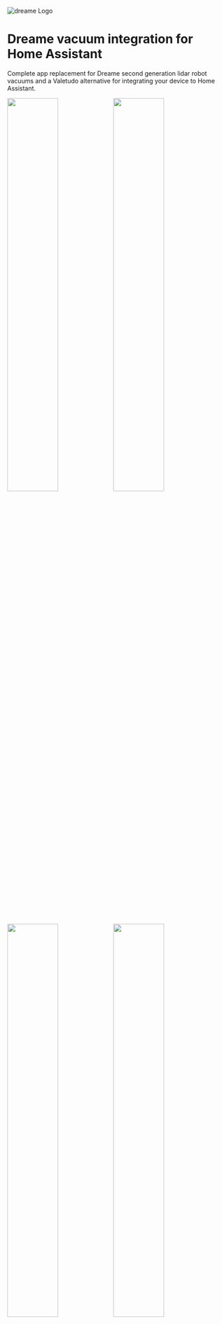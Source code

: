 ![dreame Logo](https://cdn.shopify.com/s/files/1/0302/5276/1220/files/rsz_logo_-01_400x_2ecfe8c0-2756-4bd1-a3f4-593b1f73e335_284x.jpg "dreame Logo")

# Dreame vacuum integration for Home Assistant

Complete app replacement for Dreame second generation lidar robot vacuums and a Valetudo alternative for integrating your device to Home Assistant.

<img src="https://raw.githubusercontent.com/Tasshack/dreame-vacuum/master/docs/media/map.png" width="48%"><img src="https://raw.githubusercontent.com/Tasshack/dreame-vacuum/master/docs/media/map_app.png" width="48%">

<img src="https://raw.githubusercontent.com/Tasshack/dreame-vacuum/master/docs/media/settings.png" width="48%"><img src="https://raw.githubusercontent.com/Tasshack/dreame-vacuum/master/docs/media/settings_app.png" width="48%">

## Features
All features completely reverse engineered from the official Mi Home app RN plugin for Z10 Pro with firmware version 1156.

- [Auto generated device entities](https://github.com/Tasshack/dreame-vacuum/blob/master/docs/entities.md)
- [Live and multi floor map support](https://github.com/Tasshack/dreame-vacuum/blob/master/docs/map.md)
- [Customized room cleaning entities](https://github.com/Tasshack/dreame-vacuum/blob/master/docs/room_entities.md)
- [Services for device and map with examples](https://github.com/Tasshack/dreame-vacuum/blob/master/docs/services.md)
- [Persistent notifications and error reporting](https://github.com/Tasshack/dreame-vacuum/blob/master/docs/notifications.md)
- [Valetudo map card support](#with-valetudo-map-card)
- Onboard scheduling support *(Coming soon)*

## Supported Devices

- `dreame.vacuum.p2028` *(Z10 Pro)*
- `dreame.vacuum.p2028a` *(L10 Plus)*
- `dreame.vacuum.p2029` *(L10 Pro)*
- `dreame.vacuum.p2027` *(W10)*
- `dreame.vacuum.r2104` *(W10 Pro)*
- `dreame.vacuum.r2228` *(S10, L10s Ultra)*
- `dreame.vacuum.r2233` *(S10 Pro)*
- `dreame.vacuum.r2205` *(D10 Plus)*
- `dreame.vacuum.p2259` *(D9 Max)*
- `dreame.vacuum.p2187` *(D9 Pro)*
- `dreame.vacuum.p2150a` *(Mi Robot Vacuum-Mop 2 Ultra)*
- `dreame.vacuum.p2150b` *(Mi Robot Vacuum-Mop 2 Ultra Set)*
- `dreame.vacuum.p2157` *(MOVA L600)*
- `dreame.vacuum.p2156` 
- `dreame.vacuum.p2114o` 
- `dreame.vacuum.p2149o` 
- `dreame.vacuum.p2150o`
- *`More to be added later...`*


## Installation

### Manually

- Clone the repository to a folder called **custom_components** in your Home
Assistant root directory, e.g. `git clone https://github.com/tasshack/dreame-vacuum ~/.homeassistant/custom_components/dreame-vacuum`
- Restart Home Assistant


### Via [HACS](https://hacs.xyz/)
- Use this button: <a href="https://my.home-assistant.io/redirect/hacs_repository/?owner=Tasshack&repository=dreame-vacuum&category=integration" target="_blank"><img src="https://my.home-assistant.io/badges/hacs_repository.svg" alt="Open your Home Assistant instance and open a repository inside the Home Assistant Community Store." /></a> or:
  - Navigate to HACS -> Integrations -> Custom repositories -> Add
  - Set *Repository* to **https://github.com/tasshack/dreame-vacuum**
  - Set *Type* to **Integration**
  - Confirm form submission and the repository should be appended to the list
- Select and install **Dreame Vacuum** from the list
- Restart Home Assistant

## Configuration
- Use this button: <a href="https://my.home-assistant.io/redirect/config_flow_start/?domain=dreame_vacuum" target="_blank"><img src="https://my.home-assistant.io/badges/config_flow_start.svg" alt="Open your Home Assistant instance and start setting up a new integration." /></a> or:
  - Add the **Dreame Vacuum** integration in Settings -> Devices & Services -> Add Integration
  - Select **Dreame Vacuum** from the list
  - Confirm form submission
- Select configuration type:

    <img src="https://raw.githubusercontent.com/Tasshack/dreame-vacuum/master/docs/media/config_flow.png" width="550px">

    <a href="https://github.com/Tasshack/dreame-vacuum/blob/master/docs/map.md" target="_blank">About map feature</a>

- Enter required credentials according to the selected configuration type.
- Set your device name and integration settings:

    <img src="https://raw.githubusercontent.com/Tasshack/dreame-vacuum/master/docs/media/config_flow_settings.png" width="350px">

    <a href="https://github.com/Tasshack/dreame-vacuum/blob/master/docs/notifications.md" target="_blank">About notifications feature</a><br><a href="https://github.com/Tasshack/dreame-vacuum/blob/master/docs/map.md#color-schemes" target="_blank">About map color schemes</a>
- Navigate to device page for disabling or enabling entities that you want to use.

    <a href="https://github.com/Tasshack/dreame-vacuum/blob/master/docs/entities.md" target="_blank">About entities</a>
 
## How to Use

Integration is compatible with all available Lovelace vacuum cards but if you want to use zone cleaning feature you can prefer the Xiaomi Vacuum Card.

#### With [Xiaomi Vacuum Map Card](https://github.com/PiotrMachowski/lovelace-xiaomi-vacuum-map-card)
 > Template for room and zone cleaning.
<a href="https://my.home-assistant.io/redirect/developer_template/" target="_blank"><img src="https://my.home-assistant.io/badges/developer_template.svg" alt="Open your Home Assistant instance and show your template developer tools." /></a>
```yaml
{# ----------------- PROVIDE YOUR OWN ENTITY IDS HERE ----------------- #}
{% set camera_entity = "camera." %}
{% set vacuum_entity = "vacuum." %}
{# ------------------- DO NOT CHANGE ANYTHING BELOW ------------------- #}
{% set attributes = states[camera_entity].attributes %}

type: custom:xiaomi-vacuum-map-card
vacuum_platform: default
entity: {{ vacuum_entity }}
map_source:
  camera: {{ camera_entity }}
calibration_source:
  camera: true
map_modes:
  - template: vacuum_clean_zone
    max_selections: 10
    repeats_type: EXTERNAL
    max_repeats: 3
    service_call_schema:
      service: dreame_vacuum.vacuum_clean_zone
      service_data:
        entity_id: '[[entity_id]]'
        zone: '[[selection]]'
        repeats: '[[repeats]]'
  - template: vacuum_clean_segment
    repeats_type: EXTERNAL
    max_repeats: 3
    service_call_schema:
      service: dreame_vacuum.vacuum_clean_segment
      service_data:
        entity_id: '[[entity_id]]'
        segments: '[[selection]]'
        repeats: '[[repeats]]'
    predefined_selections:
{%- for room_id in attributes.rooms | default([]) %}
{%- set room = attributes.rooms[room_id] %}
      - id: {{room_id}}
        outline:
          - - {{room["x0"]}}
            - {{room["y0"]}}
          - - {{room["x0"]}}
            - {{room["y1"]}}
          - - {{room["x1"]}}
            - {{room["y1"]}}
          - - {{room["x1"]}}
            - {{room["y0"]}}
{%- endfor %}
```

#### With [Vacuum Card](https://github.com/denysdovhan/vacuum-card)

```yaml
type: custom:vacuum-card
entity: # Your vacuum entity
map: # Map Entity
map_refresh: 1
stats:
  default:
    - attribute: filter_left
      unit: '%'
      subtitle: Filter
    - attribute: side_brush_left
      unit: '%'
      subtitle: Side brush
    - attribute: main_brush_left
      unit: '%'
      subtitle: Main brush
    - attribute: sensor_dirty_left
      unit: '%'
      subtitle: Sensors
  cleaning:
    - attribute: cleaned_area
      unit: m²
      subtitle: Cleaned area
    - attribute: cleaning_time
      unit: min
      subtitle: Cleaning time
shortcuts:
  - name: Clean Room 1
    service: dreame_vacuum.vacuum_clean_segment
    service_data:
      entity_id: # Your vacuum entity
      segments: 1
    icon: mdi:sofa
  - name: Clean Room 2
    service: dreame_vacuum.vacuum_clean_segment
    service_data:
      entity_id: # Your vacuum entity
      segments: 2
    icon: mdi:bed-empty
  - name: Clean Room 3
    service: dreame_vacuum.vacuum_clean_segment
    service_data:
      entity_id: # Your vacuum entity
      segments: 3
    icon: mdi:silverware-fork-knife
```

#### With <a href="https://github.com/Hypfer/lovelace-valetudo-map-card" target="_blank">Valetudo Map Card</a>
 > Enable **Map Data** camera entity. 
<a href="https://my.home-assistant.io/redirect/entities/" target="_blank"><img src="https://my.home-assistant.io/badges/entities.svg" alt="Open your Home Assistant instance and show your entities." /></a>

```yaml
type: custom:valetudo-map-card
vacuum: # Your vacuum name not the entity id
rotate: 0 # Map rotation entity does not work on valetudo map card
dock_icon: mdi:lightning-bolt-circle
dock_color: rgb(105 178 141)
vacuum_color: rgb(110, 110, 110)
wall_color: rgb(159, 159, 159)
floor_color: rgb(221, 221, 221)
no_go_area_color: rgb(177, 0, 0)
no_mop_area_color: rgb(170, 47, 255)
virtual_wall_color: rgb(199, 0, 0)
virtual_wall_width: 1.5
currently_cleaned_zone_color: rgb(221, 221, 221)
path_color: rgb(255, 255, 255)
path_width: 1.5
segment_opacity: 1
segment_colors:
  - rgb(171, 199, 248)
  - rgb(249, 224, 125)
  - rgb(184, 227, 255)
  - rgb(184, 217, 141)
```

#### With <a href="https://github.com/benct/lovelace-xiaomi-vacuum-card" target="_blank">Xiaomi Vacuum Card</a> and Picture Entity Card
```yaml
type: picture-entity
entity: # Your vacuum entity
camera_image: # Your camera entity
show_state: false
show_name: false
camera_view: live
tap_action:
  action: none
hold_action:
  action: none
```

```yaml
type: custom:xiaomi-vacuum-card
entity: # Your vacuum entity
vendor: xiaomi
attributes:
  main_brush_life:
    label: 'Main Brush: '
    key: main_brush_left
    unit: '%'
    icon: mdi:car-turbocharger
  side_brush_life:
    label: 'Side Brush: '
    key: side_brush_left
    unit: '%'
    icon: mdi:pinwheel-outline
  filter_life:
    label: 'Filter: '
    key: filter_left
    unit: '%'
    icon: mdi:air-filter
  sensor_life:
    label: 'Sensor: '
    key: sensor_dirty_left
    unit: '%'
    icon: mdi:radar
  main_brush: false
  side_brush: false
  filter: false
  sensor: false

```

#### With Dreame Vacuum Card

*Coming Soon*

### Blueprints

- ##### [Disabling obstacle avoidance on selected room](https://github.com/Tasshack/dreame-vacuum/blob/master/blueprints/automation/disable_obstacle_avoidance_on_selected_room.yaml) 
    Line laser based 3D obstacle avoidance is great but it is affected from reflective surfaces can be found on kitchen or corridors. This integration exposes robots current room as entity so it can be used on automations.

    <a href="https://my.home-assistant.io/redirect/blueprint_import/?blueprint_url=https%3A%2F%2Fgithub.com%2FTasshack%2Fdreame-vacuum%2Fblob%2Fmaster%2Fblueprints%2Fautomation%2Fdisable_obstacle_avoidance_on_selected_room.yaml" target="_blank"><img src="https://my.home-assistant.io/badges/blueprint_import.svg" alt="Open your Home Assistant instance and show the blueprint import dialog with a specific blueprint pre-filled." /></a>

## To Do

- Events
- 2FA Notifications
- Map recovery support
- Schedule editing
- Cleaning history map support
- Map rendering and streaming optimizations
- Custom map color support
- AI Obstacle rendering support
- Support for non lidar Dreame vacuums
- Custom lovelace card for map editing

## Known Issues

- Current cleaning order is lost when custom cleaning sequence is disabled
- Remote control commands not working properly
- Translations are missing for states and config flow

## Contributing
Integrations is currently only available on English language and if want you use it on our language it would be very helpful to you to translate files on *translations* folder and share with us.

To submit your changes please fork this repository and open a pull request. 

## Thanks To

 - [xiaomi_vacuum](https://github.com/pooyashahidi/xiaomi_vacuum) by [@pooyashahidi](https://github.com/pooyashahidi)
 - [Xiaomi MIoT for Home Assistant](https://github.com/ha0y/xiaomi_miot_raw) by [@ha0y](https://github.com/ha0y)
 - [Xiaomi Cloud Map Extractor](https://github.com/PiotrMachowski/Home-Assistant-custom-components-Xiaomi-Cloud-Map-Extractor) by [@PiotrMachowski](https://github.com/PiotrMachowski)
 - [Valetudo](https://github.com/Hypfer/Valetudo) by [@Hypfer](https://github.com/Hypfer)


<a href="https://www.buymeacoffee.com/tasshack" target="_blank"><img src="https://bmc-cdn.nyc3.digitaloceanspaces.com/BMC-button-images/custom_images/orange_img.png" alt="Buy Me A Coffee" style="height: auto !important;width: auto !important;" ></a>
<a href="https://paypal.me/tasshackK" target="_blank"><img src="https://www.paypalobjects.com/webstatic/mktg/logo/pp_cc_mark_37x23.jpg" border="0" alt="PayPal Logo" style="height: auto !important;width: auto !important;"></a>